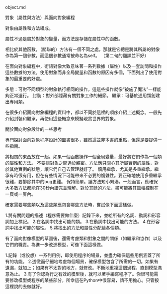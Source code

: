 object.md

對象（屬性與方法）與面向對象編程

對象由屬性和方法組成。

屬性不過是屬於對象的變量，而方法是存儲在屬性中的函數。

相比於其他函數，（關聯的）方法有一個不同之處，那就是它總是將其所屬的對像作為第一個參數，而這個參數通常被命名為self。 （第二句的翻譯並不好）


在面向對象編程中，術語對像大致意味著一系列數據（屬性）以及一套訪問和操作這些數據的方法。使用對象而非全局變量和函數的原因有多個，下面列出了使用對象的最重要的好處。

多態：可對不同類型的對象執行相同的操作，這這些操作就像“被施了魔法”一樣能夠正常運行。
封裝：對外部隱藏有關對象工作的細節。
繼承：可基於通用類創建出專用類。

在很多介紹面向對象編程的資料中，都以不同於這裡的順序介紹上述概念。一般先介紹封裝和繼承，再使用這些概念來模擬現實世界的對象。


關於面向對象設計的一些思考

專門探討面向對象程序設計的圖書很多，雖然這並非本書的重點，但還是要提供一些指南。

將相關的東西放在一起。如果一個函數操作一個全局變量，最好將它們作為一個類的屬性和方法。
不要讓對象之間過於親密。方法應只關心其所屬實例的屬性，對於其他實例的狀態，讓它們自己去管理就好了。
慎用繼承，尤其是多重繼承。繼承有時很有用，但在有些情況下可能帶來不必要的複雜性。要正確地使用多重繼承很難，要排除其中的bug更難。
保持簡單。讓方法短小緊湊。一般而言，應確保大多數方法都能在30秒內讀完並理解。對於其餘的方法，盡可能將其篇幅控制在一頁或一屏內。

確定需要哪些類以及這些類應包含哪些方法時，嘗試像下面這樣做。

1.將有關問題的描述（程序需要做什麼）記錄下來，並給所有的名詞、動詞和形容詞加上標記。
2.在名詞中找出可能的類。
3.在動詞中找出可能的方法。
4.在形容詞中找出可能的屬性。
5.將找出的方法和屬性分配給各個類。

有了面向對像模型的草圖後，還需考慮類和對象之間的關係（如繼承和協作）以及它們的職責。為進一步改進模型，可像下面這樣做。

1.記錄（或設想）一系列用例，即使用程序的場景，並盡力確保這些用例涵蓋了所有的功能。
2.透徹而仔細地考慮每個場景，確保模型包含了所需的一切。如果有遺漏，就加上；如果有不太對的地方，就修改。不斷地重複這個過程，直到模型滿意為止。
3.有了你認為行之有效的模型後，就可以著手編寫程序了。你很可能需要修改模型或程序的某些部分，所幸這在Python中很容易，請不用擔心。只管按這裡說的去做就好。